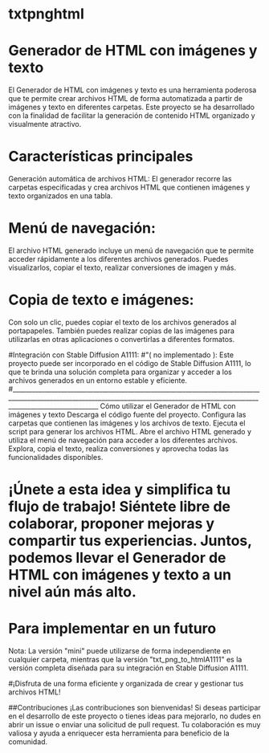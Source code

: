 # txtpnghtml
# Generador de HTML con imágenes y texto
El Generador de HTML con imágenes y texto es una herramienta poderosa que te permite crear archivos HTML de forma automatizada a partir de imágenes y texto en diferentes carpetas. Este proyecto se ha desarrollado con la finalidad de facilitar la generación de contenido HTML organizado y visualmente atractivo.
# Características principales
Generación automática de archivos HTML: El generador recorre las carpetas especificadas y crea archivos HTML que contienen imágenes y texto organizados en una tabla.
# Menú de navegación:
El archivo HTML generado incluye un menú de navegación que te permite acceder rápidamente a los diferentes archivos generados. Puedes visualizarlos, copiar el texto, realizar conversiones de imagen y más.
# Copia de texto e imágenes: 
Con solo un clic, puedes copiar el texto de los archivos generados al portapapeles. También puedes realizar copias de las imágenes para utilizarlas en otras aplicaciones o convertirlas a diferentes formatos.

#Integración con Stable Diffusion A1111:
#"( no implementado ):
Este proyecto puede ser incorporado en el código de Stable Diffusion A1111, lo que te brinda una solución completa para organizar y acceder a los archivos generados en un entorno estable y eficiente.
#_______________________________________________________________________________________________________________________________________________________________________________________
Cómo utilizar el Generador de HTML con imágenes y texto
Descarga el código fuente del proyecto.
Configura las carpetas que contienen las imágenes y los archivos de texto.
Ejecuta el script para generar los archivos HTML.
Abre el archivo HTML generado y utiliza el menú de navegación para acceder a los diferentes archivos.
Explora, copia el texto, realiza conversiones y aprovecha todas las funcionalidades disponibles.

# ¡Únete a esta idea y simplifica tu flujo de trabajo! Siéntete libre de colaborar, proponer mejoras y compartir tus experiencias. Juntos, podemos llevar el Generador de HTML con imágenes y texto a un nivel aún más alto.

# Para implementar en un futuro
Nota: La versión "mini" puede utilizarse de forma independiente en cualquier carpeta, mientras que la versión "txt_png_to_htmlA1111" es la versión completa diseñada para su integración en Stable Diffusion A1111.

#¡Disfruta de una forma eficiente y organizada de crear y gestionar tus archivos HTML!

##Contribuciones
¡Las contribuciones son bienvenidas! Si deseas participar en el desarrollo de este proyecto o tienes ideas para mejorarlo, no dudes en abrir un issue o enviar una solicitud de pull request. Tu colaboración es muy valiosa y ayuda a enriquecer esta herramienta para beneficio de la comunidad.

